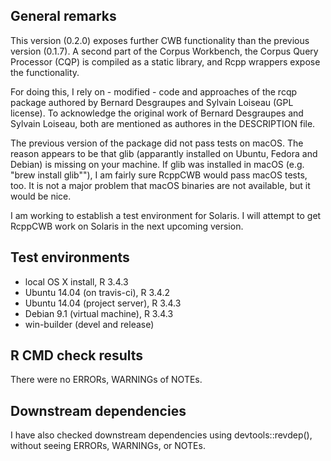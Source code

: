 ## General remarks

This version (0.2.0) exposes further CWB functionality than the previous version
(0.1.7). A second part of the Corpus Workbench, the Corpus Query Processor (CQP)
is compiled as a static library, and Rcpp wrappers expose the functionality.

For doing this, I rely on - modified - code and approaches of the rcqp package
authored by Bernard Desgraupes and Sylvain Loiseau (GPL license). To acknowledge the
original work of Bernard Desgraupes and Sylvain Loiseau, both are mentioned as authores
in the DESCRIPTION file.

The previous version of the package did not pass tests on macOS. The reason
appears to be that glib (apparantly installed on Ubuntu, Fedora and Debian)
is missing on your machine. If glib was installed in macOS (e.g. "brew install glib""),
I am fairly sure RcppCWB would pass macOS tests, too. It is not a major problem
that macOS binaries are not available, but it would be nice.

I am working to establish a test environment for Solaris. I will attempt to get 
RcppCWB work on Solaris in the next upcoming version.


## Test environments

* local OS X install, R 3.4.3
* Ubuntu 14.04 (on travis-ci), R 3.4.2
* Ubuntu 14.04 (project server), R 3.4.3
* Debian 9.1 (virtual machine), R 3.4.3
* win-builder (devel and release)


## R CMD check results

There were no ERRORs, WARNINGs of NOTEs. 


## Downstream dependencies

I have also checked downstream dependencies using devtools::revdep(),
without seeing ERRORs, WARNINGs, or NOTEs.

